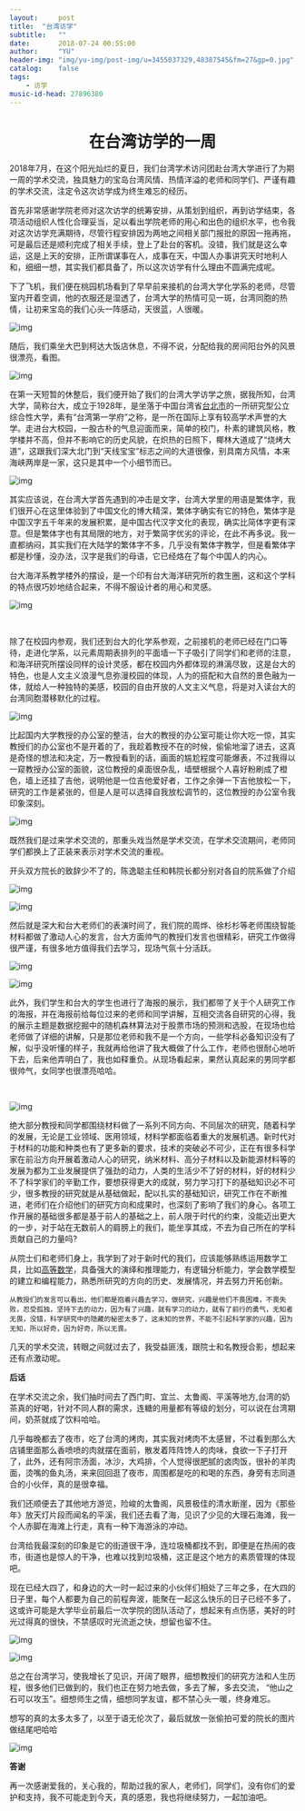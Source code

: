 ```yaml
---
layout:     post
title:  "台湾访学"
subtitle:   ""
date:       2018-07-24 00:55:00
author:     "YU"
header-img: "img/yu-img/post-img/u=3455037329,48387545&fm=27&gp=0.jpg"
catalog:    false
tags:
    - 访学
music-id-head: 27896380
---
```


# <center>在台湾访学的一周</center>

​         2018年7月，在这个阳光灿烂的夏日，我们台湾学术访问团赴台湾大学进行了为期一周的学术交流，独具魅力的宝岛台湾风情、热情洋溢的老师和同学们、严谨有趣的学术交流，注定令这次访学成为终生难忘的经历。

​        首先非常感谢学院老师对这次访学的统筹安排，从策划到组织，再到访学结束，各项活动组织人性化合理妥当，足以看出学院老师的用心和出色的组织水平，也令我对这次访学充满期待，尽管行程安排因为两地之间相关部门报批的原因一拖再拖，可是最后还是顺利完成了相关手续，登上了赴台的客机。没错，我们就是这么幸运，这是上天的安排，正所谓谋事在人，成事在天，中国人办事讲究天时地利人和，细细一想，其实我们都具备了，所以这次访学有什么理由不圆满完成呢。

​        下了飞机，我们便在桃园机场看到了早早前来接机的台湾大学化学系的老师，尽管室内开着空调，他的衣服还是湿透了，台湾大学的热情可见一斑，台湾同胞的热情，让初来宝岛的我们心头一阵感动，天很蓝，人很暖。

![img](/img/yu-img/post-img/20180927/clip_image002.jpg)

​        随后，我们乘坐大巴到柯达大饭店休息，不得不说，分配给我的房间阳台外的风景很漂亮，看图。

![img](/img/yu-img/post-img/20180927/clip_image004.jpg)

​        在第一天短暂的休整后，我们便开始了我们的台湾大学访学之旅，据我所知，台湾大学，简称台大，成立于1928年，是坐落于中国台湾省[台北市](https://baike.baidu.com/item/%E5%8F%B0%E5%8C%97%E5%B8%82/898667)的一所研究型公立综合性大学，素有“台湾第一学府”之称，是一所在国际上享有较高学术声誉的大学。走进台大校园，一股古朴的气息迎面而来，简单的校门，朴素的建筑风格，教学楼并不高，但并不影响它的历史风貌，在炽热的日照下，椰林大道成了“烧烤大道”，这跟我们深大北门到“天线宝宝”标志之间的大道很像，别具南方风情，本来海峡两岸是一家，这只是其中一个小细节而已。

![img](/img/yu-img/post-img/20180927/clip_image005.png)

​        其实应该说，在台湾大学首先遇到的冲击是文字，台湾大学里的用语是繁体字，我们很开心在这里体验到了中国文化的博大精深，繁体字确实有它的特色，繁体字是中国汉字五千年来的发展积累，是中国古代汉字文化的表现，确实比简体字更有深意。但是繁体字也有其局限的地方，对于繁简字优劣的评论，在此不再多说。我一直都纳闷，其实我们在大陆学的繁体字不多，几乎没有繁体字教学，但是看繁体字都是秒懂，没办法，汉字是我们的母语，它已经烙在了每个中国人的内心。

​        台大海洋系教学楼外的摆设，是一个印有台大海洋研究所的救生圈，这和这个学科的特点很巧妙地结合起来，不得不服设计者的用心和灵感。

![img](/img/yu-img/post-img/20180927/clip_image007.jpg)

​    

​	除了在校园内参观，我们还到台大的化学系参观，之前接机的老师已经在门口等待，走进化学系，以元素周期表排列的平面墙一下子吸引了同学们和老师的注意，和海洋研究所摆设同样的设计灵感，都在校园内外都体现的淋漓尽致，这是台大的特色，也是人文主义浪漫气息弥漫校园的体现，人为的搭配和大自然的景色融为一体，就给人一种独特的美感，校园的自由开放的人文主义气息，将是对入读台大的台湾同胞潜移默化的过程。

![img](/img/yu-img/post-img/20180927/clip_image009.jpg)

​       比起国内大学教授的办公室的整洁，台大的教授的办公室可能让你大吃一惊，其实教授们的办公室也不是开着的了，我趁着教授不在的时候，偷偷地溜了进去，这真是奇怪的想法和决定，万一教授看到的话，画面的尴尬程度可能爆表，不过我得以一窥教授办公室的面貌，这位教授的桌面很杂乱，墙壁根据个人喜好粉刷成了橙色，墙上还挂了吉他，说明他是一位吉他爱好者，工作之余弹一下吉他放松一下，研究的工作是紧张的，但是人是可以选择自我放松调节的，这位教授的办公室令我印象深刻。

![img](/img/yu-img/post-img/20180927/clip_image011.jpg)

​        既然我们是过来学术交流的，那重头戏当然是学术交流，在学术交流期间，老师同学们都换上了正装来表示对学术交流的重视。

​       开头双方院长的致辞少不了的，陈逸聪主任和韩院长都分别对各自的院系做了介绍

![img](/img/yu-img/post-img/20180927/clip_image013.jpg)

 

![img](/img/yu-img/post-img/20180927/clip_image015.jpg)

 

​        然后就是深大和台大老师们的表演时间了，我们院的周烨、徐杉杉等老师围绕智能材料都做了激动人心的发言，台大方面帅气的教授们发言也很精彩，研究工作做得很严谨，有很多地方值得我们去学习，现场气氛十分活跃。

 

![img](/img/yu-img/post-img/20180927/clip_image017.jpg)

 

![img](/img/yu-img/post-img/20180927/clip_image019.jpg)

​       此外，我们学生和台大的学生也进行了海报的展示，我们都带了关于个人研究工作的海报，并在海报前给每位过来的老师和同学讲解，互相交流各自研究的心得，我的展示主题是数据挖掘中的随机森林算法对于股票市场的预测和选股，在现场也给老师做了详细的讲解，只是那位老师和我不是一个方向，一些学科必备知识没有了解，似乎没听懂的样子，我就再给他讲了我大概做了什么工作，老师也很耐心地听下去，后来他弄明白了，我也如释重负。从现场看起来，果然认真起来的男同学都很帅气，女同学也很漂亮哈哈。

​    

![img](/img/yu-img/post-img/20180927/clip_image021.jpg)

​       绝大部分教授和同学都围绕材料做了一系列不同方向、不同层次的研究，随着科学的发展，无论是工业领域、医用领域，材料学都面临着重大的发展机遇。新时代对于材料的功能和种类也有了更多新的要求，技术的突破必不可少，正在有很多科学家在前沿方向开展着激动人心的研究，纳米材料、高分子材料以及新能源材料等的发展为都为工业发展提供了强劲的动力，人类的生活少不了好的材料，好的材料少不了科学家们的辛勤工作，要想获得更大的成就，努力学习打下的基础知识必不可少，很多教授的研究就是从基础做起，配以扎实的基础知识，研究工作在不断推进，老师们在介绍他们的研究方向和成果时，也深刻了影响了我们的身心。各项工作开展的基础很多都是基于前人的基础之上，前人限于时代的约束，没能迈出更大的一步，对于站在无数前人的肩膀上的我们，能坐享其成，不去为自己所在的学科贡献自己的力量吗?

​         从院士们和老师们身上，我学到了对于新时代的我们，应该能够熟练运用数学工具，比如[高等数学](https://www.baidu.com/s?wd=%E9%AB%98%E7%AD%89%E6%95%B0%E5%AD%A6&tn=SE_PcZhidaonwhc_ngpagmjz&rsv_dl=gh_pc_zhidao)，具备强大的演绎和推理能力，有逻辑分析能力，学会数学模型的建立和编程能力，熟悉所研究的方向的历史、发展情况，并去努力开拓创新。

 	从教授们的发言可以看出，他们都是抱着兴趣去学习，做研究，兴趣是他们不畏困难，不畏失败，忍受孤独，坚持下去的动力，因为有了兴趣，就有学习的动力，就有了前行的勇气，无知者无畏，没错，科学研究中的隐藏的秘密太多了，这未知的世界，不能不引起科学家的兴趣，因为无知，所以好奇，因为好奇，所以无畏。

​    	几天的学术交流，转眼之间就过去了，我受益匪浅，跟院士和名教授合影，想起来还有点激动呢。

**后话**

​    	在学术交流之余，我们抽时间去了西门町、宜兰、太鲁阁、平溪等地方,台湾的奶茶真的好喝，针对不同人群的需求，连糖的用量都有等级的划分，可以说在台湾期间，奶茶就成了饮料哈哈。

​	几乎每晚都去了夜市，吃了台湾的烤肉，其实我对烤肉不太感冒，不过看到那么大店铺里面那么香喷喷的肉就摆在面前，散发着阵阵馋人的肉味，食欲一下子打开了，此外，还有阿宗汤面，冰沙，大鸡排，个人觉得很肥腻的卤肉饭，很补的羊肉面，烫嘴的鱼丸汤，来来回回逛了夜市，周围都是吃的和喝的东西，身旁有志同道合的小伙伴，真的是很幸福。

​	我们还顺便去了其他地方游览，险峻的太鲁阁，风景极佳的清水断崖，因为《那些年》放天灯片段而闻名的平溪，我们还去看了海，见识了少见的大理石海滩，我一个人赤脚在海滩上行走，真有一种下海游泳的冲动。

​	台湾给我最深刻的印象是它的街道很干净，连垃圾桶都找不到，即便是在热闹的夜市，街道也是惊人的干净，也难以找到垃圾桶，这正是这个地方的素质管理的体现吧。

​	现在已经大四了，和身边的大一时一起过来的小伙伴们相处了三年之多，在大四的日子里，每个人都要为自己的前程奔波，能聚在一起这么快乐的日子已经不多了，这或许可能是大学毕业前最后一次学院的团队活动了，想起来有点伤感，美好的时光过得真的很快，不禁感叹时光流逝之快，想留也留不住。

![img](/img/yu-img/post-img/20180927/clip_image025.jpg)

![img](/img/yu-img/post-img/20180927/clip_image027.jpg)

​	总之在台湾学习，使我增长了见识，开阔了眼界，细想教授们的研究方法和人生历程，很多他们已做到的，我们也正在努力地去做，多去了解，多去交流， “他山之石可以攻玉”。细想师生之情，细想同学友谊，都不禁心头一暖，终身难忘。

想写的真的太多太多了，以至于语无伦次了，最后就放一张偷拍可爱的院长的图片做结尾吧哈哈

![img](/img/yu-img/post-img/20180927/clip_image029.jpg)

**答谢**

​	再一次感谢爱我的，关心我的，帮助过我的家人，老师们，同学们，没有你们的爱护和支持，我不可能走到今天，真的感恩，我也将继续努力，一起加油吧。